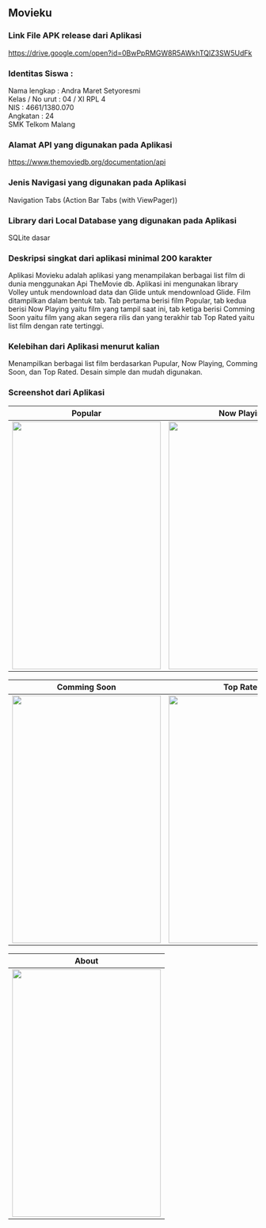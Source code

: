 ## Movieku
### Link File APK release dari Aplikasi 
https://drive.google.com/open?id=0BwPpRMGW8R5AWkhTQlZ3SW5UdFk
### Identitas Siswa :
 Nama lengkap : Andra Maret Setyoresmi
<br> Kelas / No urut : 04 / XI RPL 4
<br> NIS : 4661/1380.070 
<br> Angkatan : 24
<br> SMK Telkom Malang
### Alamat API yang digunakan pada Aplikasi 
https://www.themoviedb.org/documentation/api
### Jenis Navigasi yang digunakan pada Aplikasi 
Navigation Tabs (Action Bar Tabs (with ViewPager))
### Library dari Local Database yang digunakan pada Aplikasi
SQLite dasar
### Deskripsi singkat dari aplikasi minimal 200 karakter
Aplikasi Movieku adalah aplikasi yang menampilakan berbagai list film di dunia menggunakan Api TheMovie db. 
Aplikasi ini mengunakan library Volley untuk mendownload data dan Glide untuk mendownload Glide. 
Film ditampilkan dalam bentuk tab. Tab pertama berisi film Popular, tab kedua berisi Now Playing yaitu film yang tampil saat ini, 
tab ketiga berisi Comming Soon yaitu  film yang akan segera rilis dan yang terakhir tab Top Rated yaitu list film dengan rate tertinggi.
### Kelebihan dari Aplikasi menurut kalian
Menampilkan berbagai list film berdasarkan Pupular, Now Playing, Comming Soon, dan Top Rated. Desain simple dan mudah digunakan.
### Screenshot dari Aplikasi

Popular | Now Playing
------------ | -------------
<img src="https://cloud.githubusercontent.com/assets/22126069/26032103/ef7b58ca-38b4-11e7-8736-644dea8c7279.jpeg" width="300" height="500"/>|<img src="https://cloud.githubusercontent.com/assets/22126069/26032101/ef684ba4-38b4-11e7-9c34-a7a4d7c73417.jpeg" width="300" height="500"/>

Comming Soon | Top Rated
------------ | -------------
<img src="https://cloud.githubusercontent.com/assets/22126069/26032102/ef7481a8-38b4-11e7-8440-fbb563c303cb.jpeg" width="300" height="500" />|<img src="https://cloud.githubusercontent.com/assets/22126069/26032104/ef809484-38b4-11e7-9517-b23308fb90cb.jpeg" width="300" height="500" />

About |
------------ | 
<img src="https://cloud.githubusercontent.com/assets/22126069/26032100/ef5e9de8-38b4-11e7-806a-d46860827724.jpeg" width="300" height="500" />|
